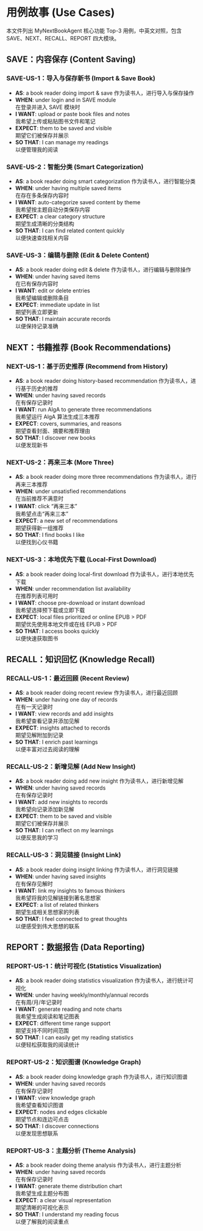 # 用例故事 (Use Cases)

本文件列出 MyNextBookAgent 核心功能 Top-3 用例，中英文对照，包含 SAVE、NEXT、RECALL、REPORT 四大模块。

## SAVE：内容保存 (Content Saving)

### SAVE-US-1：导入与保存新书 (Import & Save Book)
- **AS**: a book reader doing import & save
  作为读书人，进行导入与保存操作
- **WHEN**: under login and in SAVE module  
  在登录并进入 SAVE 模块时
- **I WANT**: upload or paste book files and notes  
  我希望上传或粘贴图书文件和笔记
- **EXPECT**: them to be saved and visible  
  期望它们被保存并展示
- **SO THAT**: I can manage my readings  
  以便管理我的阅读

### SAVE-US-2：智能分类 (Smart Categorization)
- **AS**: a book reader doing smart categorization
  作为读书人，进行智能分类
- **WHEN**: under having multiple saved items  
  在存在多条保存内容时
- **I WANT**: auto-categorize saved content by theme  
  我希望按主题自动分类保存内容
- **EXPECT**: a clear category structure  
  期望生成清晰的分类结构
- **SO THAT**: I can find related content quickly  
  以便快速查找相关内容

### SAVE-US-3：编辑与删除 (Edit & Delete Content)
- **AS**: a book reader doing edit & delete
  作为读书人，进行编辑与删除操作
- **WHEN**: under having saved items  
  在已有保存内容时
- **I WANT**: edit or delete entries  
  我希望编辑或删除条目
- **EXPECT**: immediate update in list  
  期望列表立即更新
- **SO THAT**: I maintain accurate records  
  以便保持记录准确

## NEXT：书籍推荐 (Book Recommendations)

### NEXT-US-1：基于历史推荐 (Recommend from History)
- **AS**: a book reader doing history-based recommendation
  作为读书人，进行基于历史的推荐
- **WHEN**: under having saved records  
  在有保存记录时
- **I WANT**: run AlgA to generate three recommendations  
  我希望运行 AlgA 算法生成三本推荐
- **EXPECT**: covers, summaries, and reasons  
  期望查看封面、摘要和推荐理由
- **SO THAT**: I discover new books  
  以便发现新书

### NEXT-US-2：再来三本 (More Three)
- **AS**: a book reader doing more three recommendations
  作为读书人，进行再来三本推荐
- **WHEN**: under unsatisfied recommendations  
  在当前推荐不满意时
- **I WANT**: click “再来三本”  
  我希望点击“再来三本”
- **EXPECT**: a new set of recommendations  
  期望获得新一组推荐
- **SO THAT**: I find books I like  
  以便找到心仪书籍

### NEXT-US-3：本地优先下载 (Local-First Download)
- **AS**: a book reader doing local-first download
  作为读书人，进行本地优先下载
- **WHEN**: under recommendation list availability  
  在推荐列表可用时
- **I WANT**: choose pre-download or instant download  
  我希望选择预下载或立即下载
- **EXPECT**: local files prioritized or online EPUB > PDF  
  期望优先使用本地文件或在线 EPUB > PDF
- **SO THAT**: I access books quickly  
  以便快速获取图书

## RECALL：知识回忆 (Knowledge Recall)

### RECALL-US-1：最近回顾 (Recent Review)
- **AS**: a book reader doing recent review
  作为读书人，进行最近回顾
- **WHEN**: under having one day of records  
  在有一天记录时
- **I WANT**: view records and add insights  
  我希望查看记录并添加见解
- **EXPECT**: insights attached to records  
  期望见解附加到记录
- **SO THAT**: I enrich past learnings  
  以便丰富对过去阅读的理解

### RECALL-US-2：新增见解 (Add New Insight)
- **AS**: a book reader doing add new insight
  作为读书人，进行新增见解
- **WHEN**: under having saved records  
  在有保存记录时
- **I WANT**: add new insights to records  
  我希望向记录添加新见解
- **EXPECT**: them to be saved and visible  
  期望它们被保存并展示
- **SO THAT**: I can reflect on my learnings  
  以便反思我的学习

### RECALL-US-3：洞见链接 (Insight Link)
- **AS**: a book reader doing insight linking
  作为读书人，进行洞见链接
- **WHEN**: under having saved insights  
  在有保存见解时
- **I WANT**: link my insights to famous thinkers  
  我希望将我的见解链接到著名思想家
- **EXPECT**: a list of related thinkers  
  期望生成相关思想家的列表
- **SO THAT**: I feel connected to great thoughts  
  以便感受到伟大思想的联系

## REPORT：数据报告 (Data Reporting)

### REPORT-US-1：统计可视化 (Statistics Visualization)
- **AS**: a book reader doing statistics visualization
  作为读书人，进行统计可视化
- **WHEN**: under having weekly/monthly/annual records  
  在有周/月/年记录时
- **I WANT**: generate reading and note charts  
  我希望生成阅读和笔记图表
- **EXPECT**: different time range support  
  期望支持不同时间范围
- **SO THAT**: I can easily get my reading statistics  
  以便轻松获取我的阅读统计

### REPORT-US-2：知识图谱 (Knowledge Graph)
- **AS**: a book reader doing knowledge graph
  作为读书人，进行知识图谱
- **WHEN**: under having saved records  
  在有保存记录时
- **I WANT**: view knowledge graph  
  我希望查看知识图谱
- **EXPECT**: nodes and edges clickable  
  期望节点和连边可点击
- **SO THAT**: I discover connections  
  以便发现思想联系

### REPORT-US-3：主题分析 (Theme Analysis)
- **AS**: a book reader doing theme analysis
  作为读书人，进行主题分析
- **WHEN**: under having saved records  
  在有保存记录时
- **I WANT**: generate theme distribution chart  
  我希望生成主题分布图
- **EXPECT**: a clear visual representation  
  期望清晰的可视化表示
- **SO THAT**: I understand my reading focus  
  以便了解我的阅读重点
